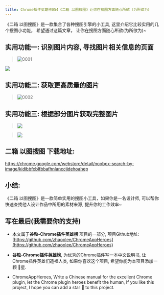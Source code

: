```yaml
---
title: Chrome插件英雄榜054《二箱 以图搜图》让你在搜图方面随心所欲（为所欲为）
---
```

《二箱 以图搜图》是一款集合了各种搜图引擎的小工具,  这里介绍它比较实用的几个搜图小功能， 希望通过这篇文章， 让你在搜图方面随心所欲(为所欲为)~

## 实用功能一: 识别图片内容, 寻找图片相关信息的页面

> ![0001](https://v2fy.com/asset/054_er_xiang_yi_tu_sou_tu/61757068-93ce3880-adf1-11e9-8903-ebf313fb6098.gif)

![](https://v2fy.com/asset/054_er_xiang_yi_tu_sou_tu/61839185-3b656c80-aebf-11e9-9953-0e0846ccc7d1.jpg)

## 实用功能二: 获取更高质量的图片

> ![0002](https://v2fy.com/asset/054_er_xiang_yi_tu_sou_tu/61757094-ac3e5300-adf1-11e9-9e82-76a021aecb0f.gif)


## 实用功能三: 根据部分图片获取完整图片

> ![](https://v2fy.com/asset/054_er_xiang_yi_tu_sou_tu/61838554-6f8b5e00-aebc-11e9-88e9-e6a2b8c10590.gif)


>![](https://v2fy.com/asset/054_er_xiang_yi_tu_sou_tu/61838270-15d66400-aebb-11e9-91d0-3c6a2045efc9.jpg)


## 二箱 以图搜图 下载地址:


https://chrome.google.com/webstore/detail/noobox-search-by-image/kidibbfcblfbbafhnlanccjjdehoahep



## 小结:
《二箱 以图搜图》是一款简单实用的搜图小工具，如果你是一名设计师, 可以帮你快速查找他人设计作品中所用的素材来源, 提升你的工作效率~





## 写在最后(我需要你的支持)

- 本文属于**谷粒-Chrome插件英雄榜** 项目的一部分, 项目Github地址: [https://github.com/zhaoolee/ChromeAppHeroes](https://github.com/zhaoolee/ChromeAppHeroes)

- **谷粒-Chrome插件英雄榜**, 为优秀的Chrome插件写一本中文说明书, 让Chrome插件英雄们造福人类, 如果你喜欢这个项目, 希望你能为本项目添加一颗 🌟星.

- ChromeAppHeroes, Write a Chinese manual for the excellent Chrome plugin, let the Chrome plugin heroes benefit the human, If you like this project, I hope you can add a star 🌟 to this project.
